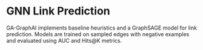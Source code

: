 # GNN Link Prediction

GA-GraphAI implements baseline heuristics and a GraphSAGE model for
link prediction.  Models are trained on sampled edges with negative
examples and evaluated using AUC and Hits@K metrics.
